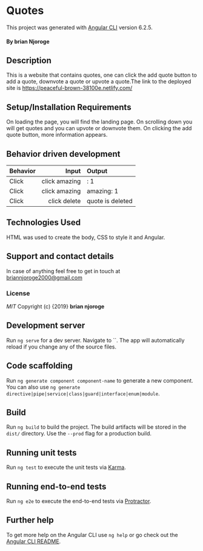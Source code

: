 # Quotes

This project was generated with [Angular CLI](https://github.com/angular/angular-cli) version 6.2.5.
#### By **brian Njoroge**
## Description
This is a website that contains quotes, one can click the add quote button to add a quote, downvote a quote or upvote a quote.The link to the deployed site is https://peaceful-brown-38100e.netlify.com/
## Setup/Installation Requirements
On loading the page, you will find the landing page. On scrolling down you will get quotes and you can upvote or downvote them. On clicking the add quote button, more information appears.
## Behavior driven development
|Behavior|Input|Output|
|:-------|-----:|:------|
|Click| click amazing| : 1 |
|Click| click amazing| amazing: 1 |
|Click| click delete| quote is deleted|

## Technologies Used
HTML was used to create the body, CSS to style it and Angular.
## Support and contact details
In case of anything feel free to get in touch at briannjoroge2000@gmail.com
### License
*MIT*
Copyright (c) {2019} **brian njoroge** 

## Development server

Run `ng serve` for a dev server. Navigate to ``. The app will automatically reload if you change any of the source files.

## Code scaffolding

Run `ng generate component component-name` to generate a new component. You can also use `ng generate directive|pipe|service|class|guard|interface|enum|module`.

## Build

Run `ng build` to build the project. The build artifacts will be stored in the `dist/` directory. Use the `--prod` flag for a production build.

## Running unit tests

Run `ng test` to execute the unit tests via [Karma](https://karma-runner.github.io).

## Running end-to-end tests

Run `ng e2e` to execute the end-to-end tests via [Protractor](http://www.protractortest.org/).

## Further help

To get more help on the Angular CLI use `ng help` or go check out the [Angular CLI README](https://github.com/angular/angular-cli/blob/master/README.md).
